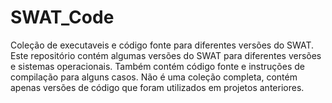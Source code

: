 # SWAT_Code
Coleção de executaveis e código fonte para diferentes versões do SWAT. Este repositório contém algumas versões do SWAT para diferentes versões e sistemas operacionais. Também contém código fonte e instruções de compilação  para alguns casos. Não é uma coleção completa, contém apenas versões de código que foram utilizados em projetos anteriores.
